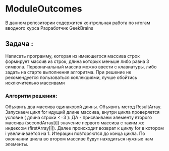 # ModuleOutcomes
В данном репозитории содержится контрольная работа по итогам вводного курса Разработчик GeekBrains 
## Задача :
Написать программу, которая из имеющегося массива строк формирует массив из строк, длина которых меньше либо равна 3 символа. Первоначальный массив можно ввести с клавиатуры, либо задать на старте выполнения алгоритма. При решение не рекомендуется пользоваться коллекциями, лучше обойтись исключительно массивами
### Алгоритм решения:
Объявить два массива одинаковой длины. Объявить метод ResultArray. Запускаем цикл for идущий длине массива, внутри цикла проверяется условие ( длина строки <=3 ): ДА - присваиваем элементу второго массива (secondArray[i]) значение первого массива с таким же индексом (firstArray[i]). Далее происходит возврат к циклу for в котором i увеличивается на 1. Итерации повторяются до конца цикла. По окончании цикла во втором массиве будут находиться нужные нам элементы.

